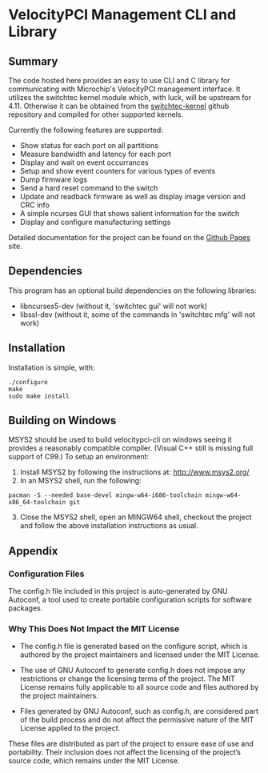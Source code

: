 # VelocityPCI Management CLI and Library

## Summary

The code hosted here provides an easy to use CLI and C library for
communicating with Microchip's VelocityPCI management interface. It
utilizes the switchtec kernel module which, with luck, will be upstream
for 4.11. Otherwise it can be obtained from the [switchtec-kernel]
github repository and compiled for other supported kernels.

Currently the following features are supported:

* Show status for each port on all partitions
* Measure bandwidth and latency for each port
* Display and wait on event occurrances
* Setup and show event counters for various types of events
* Dump firmware logs
* Send a hard reset command to the switch
* Update and readback firmware as well as display image version and CRC info
* A simple ncurses GUI that shows salient information for the switch
* Display and configure manufacturing settings

Detailed documentation for the project can be found on the [Github Pages] site.

[switchtec-kernel]: https://github.com/Microsemi/switchtec-kernel
[Github Pages]: https://microchiptech.github.io/velocitypci-cli/

## Dependencies

This program has an optional build dependencies on the following libraries:

* libncurses5-dev (without it, 'switchtec gui' will not work)
* libssl-dev (without it, some of the commands in 'switchtec mfg' will not work)

## Installation

Installation is simple, with:

~~~
./configure
make
sudo make install
~~~~

## Building on Windows

MSYS2 should be used to build velocitypci-cli on windows seeing it
provides a reasonably compatible compiler. (Visual C++ still is
missing full support of C99.) To setup an environment:

1. Install MSYS2 by following the instructions at: http://www.msys2.org/
2. In an MSYS2 shell, run the following:

~~~
pacman -S --needed base-devel mingw-w64-i686-toolchain mingw-w64-x86_64-toolchain git
~~~

3. Close the MSYS2 shell, open an MINGW64 shell, checkout the project
and follow the above installation instructions as usual.

## Appendix

### Configuration Files
The config.h file included in this project is auto-generated by GNU Autoconf, a tool used to create portable configuration scripts for software packages.

### Why This Does Not Impact the MIT License

* The config.h file is generated based on the configure script, which is authored by the project maintainers and licensed under the MIT License.

* The use of GNU Autoconf to generate config.h does not impose any restrictions or change the licensing terms of the project. The MIT License remains fully applicable to all source code and files authored by the project maintainers.

* Files generated by GNU Autoconf, such as config.h, are considered part of the build process and do not affect the permissive nature of the MIT License applied to the project.

These files are distributed as part of the project to ensure ease of use and portability. Their inclusion does not affect the licensing of the project’s source code, which remains under the MIT License.
